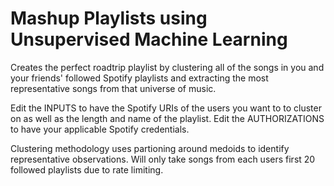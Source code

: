 # Mashup Playlists using Unsupervised Machine Learning
Creates the perfect roadtrip playlist by clustering all of the songs in you and your friends' followed Spotify playlists and extracting the most representative songs from that universe of music. 

Edit the INPUTS to have the Spotify URIs of the users you want to to cluster on as well as the length and name of the playlist. Edit the AUTHORIZATIONS to have your applicable Spotify credentials. 

Clustering methodology uses partioning around medoids to identify representative observations. Will only take songs from each users first 20 followed playlists due to rate limiting. 
